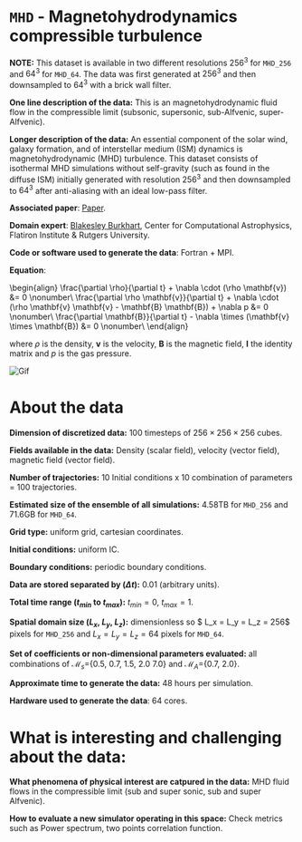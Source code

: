 # `MHD` - Magnetohydrodynamics compressible turbulence

**NOTE:** This dataset is available in two different resolutions $256^3$ for `MHD_256` and $64^3$ for `MHD_64`. The data was first generated at $256^3$ and then downsampled to $64^3$ with a brick wall filter.

**One line description of the data:** This is an magnetohydrodynamic fluid flow in the compressible limit (subsonic, supersonic, sub-Alfvenic, super-Alfvenic).

**Longer description of the data:** An essential component of the solar wind, galaxy formation, and of interstellar medium (ISM) dynamics is magnetohydrodynamic (MHD) turbulence. This dataset consists of isothermal MHD simulations without self-gravity (such as found in the diffuse ISM) initially generated with resolution $256^3$ and then downsampled to $64^3$ after anti-aliasing with an ideal low-pass filter.

**Associated paper**: [Paper](https://iopscience.iop.org/article/10.3847/1538-4357/abc484/pdf).

**Domain expert**: [Blakesley Burkhart](https://www.bburkhart.com/), Center for Computational Astrophysics, Flatiron Institute & Rutgers University.

**Code or software used to generate the data**: Fortran + MPI.

**Equation**: 

\begin{align}
\frac{\partial \rho}{\partial t} + \nabla \cdot (\rho \mathbf{v}) &= 0 \nonumber\\
\frac{\partial \rho \mathbf{v}}{\partial t} + \nabla \cdot (\rho \mathbf{v} \mathbf{v} - \mathbf{B} \mathbf{B}) + \nabla p &= 0 \nonumber\\
\frac{\partial \mathbf{B}}{\partial t} - \nabla \times (\mathbf{v} \times \mathbf{B}) &= 0 \nonumber\\
\end{align}

where $\rho$ is the density, $\mathbf{v}$ is the velocity, $\mathbf{B}$ is the magnetic field, $\mathbf{I}$ the identity matrix and $p$ is the gas pressure.

![Gif](https://users.flatironinstitute.org/~polymathic/data/the_well/datasets/MHD_256/gif/density_normalized.gif)


# About the data

**Dimension of discretized data:** 100 timesteps of $256\times 256\times256$ cubes.

**Fields available in the data:** Density (scalar field), velocity (vector field), magnetic field (vector field).

**Number of trajectories:** 10 Initial conditions x 10 combination of parameters = 100 trajectories.

**Estimated size of the ensemble of all simulations:** 4.58TB for `MHD_256` and 71.6GB for `MHD_64`.

**Grid type:** uniform grid, cartesian coordinates.

**Initial conditions:** uniform IC.

**Boundary conditions:** periodic boundary conditions.

**Data are stored separated by ($\Delta t$):** 0.01 (arbitrary units).

**Total time range ($t_{min}$ to $t_{max}$):** $t_{min} = 0$, $t_{max} = 1$.

**Spatial domain size ($L_x$, $L_y$, $L_z$):** dimensionless so $ L_x = L_y = L_z = 256$ pixels for `MHD_256` and $L_x = L_y = L_z = 64$ pixels for `MHD_64`.

**Set of coefficients or non-dimensional parameters evaluated:** all combinations of $\mathcal{M}_s=${0.5, 0.7, 1.5, 2.0 7.0} and $\mathcal{M}_A =${0.7, 2.0}.

**Approximate time to generate the data:** 48 hours per simulation.

**Hardware used to generate the data**: 64 cores.

# What is interesting and challenging about the data:

**What phenomena of physical interest are catpured in the data:** MHD fluid flows in the compressible limit (sub and super sonic, sub and super Alfvenic).

**How to evaluate a new simulator operating in this space:** Check metrics such as Power spectrum, two points correlation function.
